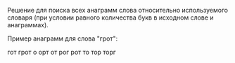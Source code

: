 Решение для поиска всех анаграмм слова относительно используемого словаря (при условии равного количества букв в исходном слове и анаграммах).

Пример анаграмм для слова "грот": 

гот
грот
о
орт
от
рог
рот
то
тор
торг
